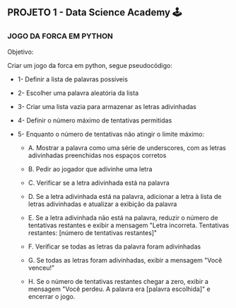 ## PROJETO 1 - Data Science Academy 🕹

### JOGO DA FORCA EM PYTHON

Objetivo:

Criar um jogo da forca em python, segue pseudocódigo:

- 1- Definir a lista de palavras possíveis

- 2- Escolher uma palavra aleatória da lista

- 3- Criar uma lista vazia para armazenar as letras adivinhadas

- 4- Definir o número máximo de tentativas permitidas

- 5- Enquanto o número de tentativas não atingir o limite máximo:

    - A. Mostrar a palavra como uma série de underscores, com as letras adivinhadas preenchidas nos espaços corretos

    - B. Pedir ao jogador que adivinhe uma letra

    - C. Verificar se a letra adivinhada está na palavra

    - D. Se a letra adivinhada está na palavra, adicionar a letra à lista de letras adivinhadas e atualizar a exibição da palavra

    - E. Se a letra adivinhada não está na palavra, reduzir o número de tentativas restantes e exibir a mensagem "Letra incorreta. Tentativas restantes: [número de tentativas restantes]"

    - F. Verificar se todas as letras da palavra foram adivinhadas

    - G. Se todas as letras foram adivinhadas, exibir a mensagem "Você venceu!"

    - H. Se o número de tentativas restantes chegar a zero, exibir a mensagem "Você perdeu. A palavra era [palavra escolhida]" e encerrar o jogo.